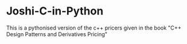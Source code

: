 # Joshi-C-in-Python
This is a pythonised version of the c++ pricers given in the book "C++ Design Patterns and Derivatives Pricing"
